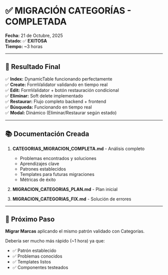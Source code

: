 # ✅ MIGRACIÓN CATEGORÍAS - COMPLETADA

**Fecha:** 21 de Octubre, 2025  
**Estado:** ✅ **EXITOSA**  
**Tiempo:** ~3 horas

---

## 🎯 Resultado Final

✅ **Index:** DynamicTable funcionando perfectamente  
✅ **Create:** FormValidator validando en tiempo real  
✅ **Edit:** FormValidator + botón restauración condicional  
✅ **Eliminar:** Soft delete implementado  
✅ **Restaurar:** Flujo completo backend + frontend  
✅ **Búsqueda:** Funcionando en tiempo real  
✅ **Modal:** Dinámico (Eliminar/Restaurar según estado)

---

## 📚 Documentación Creada

1. **CATEGORIAS_MIGRACION_COMPLETA.md** - Análisis completo

    - Problemas encontrados y soluciones
    - Aprendizajes clave
    - Patrones establecidos
    - Templates para futuras migraciones
    - Métricas de éxito

2. **MIGRACION_CATEGORIAS_PLAN.md** - Plan inicial
3. **MIGRACION_CATEGORIAS_FIX.md** - Solución de errores

---

## 🚀 Próximo Paso

**Migrar Marcas** aplicando el mismo patrón validado con Categorías.

Debería ser mucho más rápido (~1 hora) ya que:

-   ✅ Patrón establecido
-   ✅ Problemas conocidos
-   ✅ Templates listos
-   ✅ Componentes testeados
